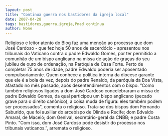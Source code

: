 ```yaml
---
layout: post
title: "Continua guerra nos bastidores da igreja local"
date: 2007-04-28
tags: bastidores,guerra,igreja,Pnad contínua
author: None
---
```

Religioso e leitor atento do Blog faz uma menção ao processo que dom José Cardoso - que fez hoje 50 anos de sacerdócio - apresentou nos tribunais do Vaticano contra o padre Edwaldo Gomes, por ter permitido a comunhão de um bispo anglicano na missa de ação de graças do seu jubileu de ouro de ordenação, na Paróquia&nbsp;de Casa Forte. Perto de completar&nbsp;75 anos de idade, padre Edwaldo poderia&nbsp;ser aposentado compulsoriamente. Quem conhece a política interna da diocese garante que ele é&nbsp;a bola da vez, depois do padre Renaldo, da paróquia da Boa Vista, afastado no mês passado, após desentendimentos com o bispo.
“Como também religiosos ligados a dom José Cardoso concelebraram a missa de padre Edwaldo Gomes, da qual&nbsp;participou um bispo anglicano (pecado grave para o direito canônico), a coisa muda de figura: eles também podem ser processados\", comenta o religioso.
Trata-se dos bispos dom Fernando Saburido, que foi auxiliar do arcebispo de Olinda e Recife; dom Edvaldo Amaral, de Maceió; dom Genival, secretário-geral da CNBB; e padre Costa Pinto. \"Com isso,&nbsp;dom José Cardoso pode desistir&nbsp;do processo nos tribunais vaticanos.”, arremata o religioso. 
